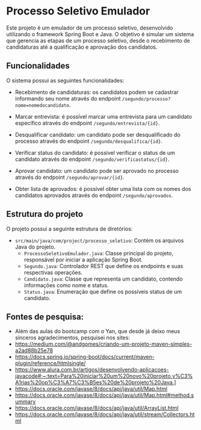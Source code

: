 # Processo Seletivo Emulador

Este projeto é um emulador de um processo seletivo, desenvolvido utilizando o framework Spring Boot e Java. O objetivo é simular um sistema que gerencia as etapas de um processo seletivo, desde o recebimento de candidaturas até a qualificação e aprovação dos candidatos.

## Funcionalidades

O sistema possui as seguintes funcionalidades:

- Recebimento de candidaturas: os candidatos podem se cadastrar informando seu nome através do endpoint `/segundo/processo?nome=nomedocandidato`.

- Marcar entrevista: é possível marcar uma entrevista para um candidato específico através do endpoint `/segundo/entrevista/{id}`.

- Desqualificar candidato: um candidato pode ser desqualificado do processo através do endpoint `/segundo/desqualifica/{id}`.

- Verificar status do candidato: é possível verificar o status de um candidato através do endpoint `/segundo/verificastatus/{id}`.

- Aprovar candidato: um candidato pode ser aprovado no processo através do endpoint `/segundo/aprovar/{id}`.

- Obter lista de aprovados: é possível obter uma lista com os nomes dos candidatos aprovados através do endpoint `/segundo/aprovados`.

## Estrutura do projeto

O projeto possui a seguinte estrutura de diretórios:

- `src/main/java/com/project/processo_seletivo`: Contém os arquivos Java do projeto.
  - `ProcessoSeletivoEmulador.java`: Classe principal do projeto, responsável por iniciar a aplicação Spring Boot.
  - `Segundo.java`: Controlador REST que define os endpoints e suas respectivas operações.
  - `Candidato.java`: Classe que representa um candidato, contendo informações como nome e status.
  - `Status.java`: Enumeração que define os possíveis status de um candidato.

## Fontes de pesquisa: 
 - Além das aulas do bootcamp com o Yan, que desde já deixo meus sinceros agradecimentos, pesquisei nos sites:
 - https://medium.com/@andgomes/criando-um-projeto-maven-simples-a2ad88b25e78
 - https://docs.spring.io/spring-boot/docs/current/maven-plugin/reference/htmlsingle/
 - https://www.alura.com.br/artigos/desenvolvendo-aplicacoes-javacode#:~:text=Para%20iniciar%20um%20novo%20projeto,v%C3%A1rias%20op%C3%A7%C3%B5es%20de%20projeto%20Java.]
 - https://docs.oracle.com/javase/8/docs/api/java/util/Map.html
 - https://docs.oracle.com/javase/8/docs/api/java/util/Map.html#method.summary
 - https://docs.oracle.com/javase/8/docs/api/java/util/ArrayList.html
 - https://docs.oracle.com/javase/8/docs/api/java/util/stream/Collectors.html
